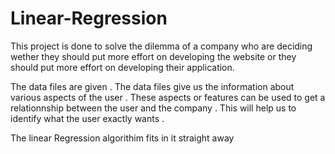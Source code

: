 # Linear-Regression
This project is done to solve the dilemma of a company who are deciding wether they should put more effort on developing the website or they should put more effort on developing their application.

The data files are given . The data files give us the information about various aspects of the user . These aspects or features can be used to get a relationnship
between the user and the company . This will help us to identify what the user exactly wants .

The linear Regression algorithim fits in it straight away
